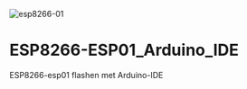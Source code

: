 ![esp8266-01](https://user-images.githubusercontent.com/64606605/112052087-fb063800-8b52-11eb-88ee-3c60c73b539c.JPG)
# ESP8266-ESP01_Arduino_IDE
ESP8266-esp01 flashen met Arduino-IDE
